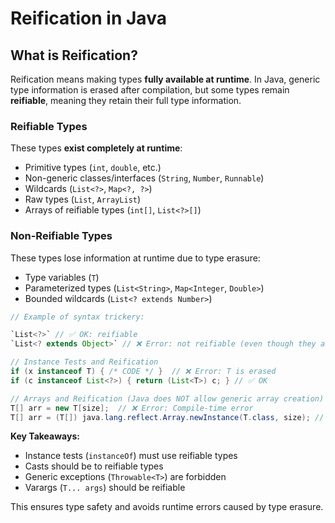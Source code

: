 # Reification in Java

## What is Reification?

Reification means making types **fully available at runtime**. In Java, generic type information is erased after compilation, but some types remain **reifiable**, meaning they retain their full type information.

### Reifiable Types

These types **exist completely at runtime**:

- Primitive types (`int`, `double`, etc.)
- Non-generic classes/interfaces (`String`, `Number`, `Runnable`)
- Wildcards (`List<?>`, `Map<?, ?>`)
- Raw types (`List`, `ArrayList`)
- Arrays of reifiable types (`int[]`, `List<?>[]`)

### Non-Reifiable Types

These types lose information at runtime due to type erasure:

- Type variables (`T`)
- Parameterized types (`List<String>`, `Map<Integer`, `Double>`)
- Bounded wildcards (`List<? extends Number>`)

```java
// Example of syntax trickery:

`List<?>` // ✅ OK: reifiable
`List<? extends Object>` // ❌ Error: not reifiable (even though they are equivalent)

// Instance Tests and Reification
if (x instanceof T) { /* CODE */ }  // ❌ Error: T is erased
if (c instanceof List<?>) { return (List<T>) c; } // ✅ OK

// Arrays and Reification (Java does NOT allow generic array creation)
T[] arr = new T[size];  // ❌ Error: Compile-time error
T[] arr = (T[]) java.lang.reflect.Array.newInstance(T.class, size); // ✅ OK: Using reflection
```

**Key Takeaways:**

- Instance tests (`instanceOf`) must use reifiable types
- Casts should be to reifiable types
- Generic exceptions (`Throwable<T>`) are forbidden
- Varargs (`T... args`) should be reifiable

This ensures type safety and avoids runtime errors caused by type erasure.
